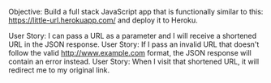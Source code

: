 Objective: Build a full stack JavaScript app that is functionally 
similar to this: https://little-url.herokuapp.com/ and deploy it to Heroku.

User Story: I can pass a URL as a parameter and I will receive a shortened URL in the JSON response.
User Story: If I pass an invalid URL that doesn't follow the valid http://www.example.com format, 
the JSON response will contain an error instead.
User Story: When I visit that shortened URL, it will redirect me to my original link.
